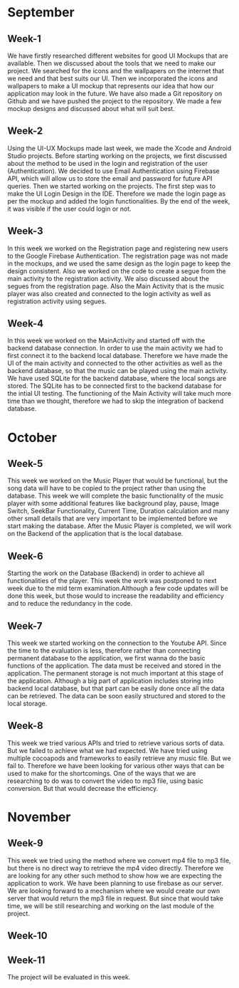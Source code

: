 # September

## Week-1

We have firstly researched different websites for good UI Mockups that are available. Then we discussed about the tools that we need to make our project. We searched for the icons and the wallpapers on the internet that we need and that best suits our UI. Then we incorporated the icons and wallpapers to make a UI mockup that represents our idea that how our application may look in the future. We have also made a Git repository on Github and we have pushed the project to the repository. We made a few mockup designs and discussed about what will suit best.

## Week-2

Using the UI-UX Mockups made last week, we made the Xcode and Android Studio projects. Before starting working on the projects, we first discussed about the method to be used in the login and registration of the user (Authentication). We decided to use Email Authentication using Firebase API, which will allow us to store the email and password for future API queries. Then we started working on the projects. The first step was to make the UI Login Design in the IDE. Therefore we made the login page as per the mockup and added the login functionalities. By the end of the week, it was visible if the user could login or not.

## Week-3

In this week we worked on the Registration page and registering new users to the Google Firebase Authentication. The registration page was not made in the mockups, and we used the same design as the login page to keep the design consistent. Also we worked on the code to create a segue from the main activity to the registration activity. We also discussed about the segues from the registration page. Also the Main Activity that is the music player was also created and connected to the login activity as well as registration activity using segues.

## Week-4

In this week we worked on the MainActivity and started off with the backend database connection. In order to use the main activity we had to first connect it to the backend local database. Therefore we have made the UI of the main activity and connected to the other activities as well as the backend database, so that the music can be played using the main activity. We have used SQLite for the backend database, where the local songs are stored. The SQLite has to be connected first to the backend database for the intial UI testing. The functioning of the Main Activity will take much more time than we thought, therefore we had to skip the integration of backend database.

# October

## Week-5

This week we worked on the Music Player that would be functional, but the song data will have to be copied to the project rather than using the database. This week we will complete the basic functionality of the music player with some additional features like background play, pause, Image Switch, SeekBar Functionality, Current Time, Duration calculation and many other small details that are very important to be implemented before we start making the database. After the Music Player is completed, we will work on the Backend of the application that is the local database.

## Week-6

Starting the work on the Database (Backend) in order to achieve all functionalities of the player. This week the work was postponed to next week due to the mid term examination.Although a few code updates will be done this week, but those would to increase the readability and efficiency and to reduce the redundancy in the code.

## Week-7

This week we started working on the connection to the Youtube API. Since the time to the evaluation is less, therefore rather than connecting permanent database to the application, we first wanna do the basic functions of the application. The data must be received and stored in the application. The permanent storage is not much important at this stage of the application. Although a big part of application includes storing into backend local database, but that part can be easily done once all the data can be retrieved. The data can be soon easily structured and stored to the local storage.

## Week-8

This week we tried various APIs and tried to retrieve various sorts of data. But we failed to achieve what we had expected. We have tried using multiple cocoapods and frameworks to easily retrieve any music file. But we fail to. Therefore we have been looking for various other ways that can be used to make for the shortcomings. One of the ways that we are researching to do was to convert the video to mp3 file, using basic conversion. But that would decrease the efficiency.

# November

## Week-9

This week we tried using the method where we convert mp4 file to mp3 file, but there is no direct way to retrieve the mp4 video directly. Therefore we are looking for any other such method to show how we are expecting the application to work. We have been planning to use firebase as our server. We are looking forward to a mechanism where we would create our own server that would return the mp3 file in request. But since that would take time, we will be still researching and working on the last module of the project.

## Week-10



## Week-11

The project will be evaluated in this week.
